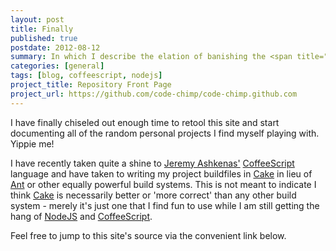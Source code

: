 ```yaml
---
layout: post
title: Finally
published: true
postdate: 2012-08-12
summary: In which I describe the elation of banishing the <span title="oh and point to this site's source">hobgoblins of inaction</span>&#133;
categories: [general]
tags: [blog, coffeescript, nodejs]
project_title: Repository Front Page
project_url: https://github.com/code-chimp/code-chimp.github.com
---
```


I have finally chiseled out enough time to retool this site and start documenting
all of the random personal projects I find myself playing with. Yippie me!

I have recently taken quite a shine to [Jeremy Ashkenas'][1] [CoffeeScript][2]
language and have taken to writing my project buildfiles in [Cake][3] in lieu of
[Ant][4] or other equally powerful build systems. This is not meant to indicate I
think [Cake][3] is necessarily better or 'more correct' than any other build
system - merely it's just one that I find fun to use while I am still getting the
hang of [NodeJS][5] and [CoffeeScript][2].

Feel free to jump to this site's source via the convenient link below.

 [1]: https://github.com/jashkenas (Jeremy Ashkenas' Github)
 [2]: http://coffeescript.org/ (CoffeeScript)
 [3]: https://github.com/jashkenas/coffee-script/wiki/%5BHowTo%5D-Compiling-and-Setting-Up-Build-Tools (Cake Build Tool)
 [4]: http://ant.apache.org/ (Apache Ant)
 [5]: http://nodejs.org/ (NodeJS)
